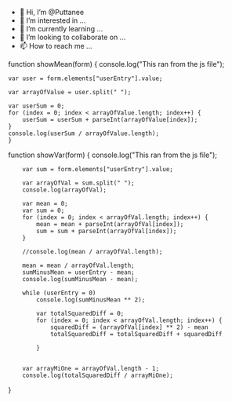 - 👋 Hi, I’m @Puttanee
- 👀 I’m interested in ...
- 🌱 I’m currently learning ...
- 💞️ I’m looking to collaborate on ...
- 📫 How to reach me ...

<!---
Puttanee/Puttanee is a ✨ special ✨ repository because its `README.md` (this file) appears on your GitHub profile.
You can click the Preview link to take a look at your changes.
--->
function showMean(form) {
    console.log("This ran from the js file");

    var user = form.elements["userEntry"].value;
    
    var arrayOfValue = user.split(" ");
   
    var userSum = 0;
    for (index = 0; index < arrayOfValue.length; index++) {
        userSum = userSum + parseInt(arrayOfValue[index]);
    }
    console.log(userSum / arrayOfValue.length);
    }

function showVar(form) {
    console.log("This ran from the js file");
    
        var sum = form.elements["userEntry"].value;
    
        var arrayOfVal = sum.split(" ");
        console.log(arrayOfVal);
    
        var mean = 0;
        var sum = 0;
        for (index = 0; index < arrayOfVal.length; index++) {
            mean = mean + parseInt(arrayOfVal[index]);
            sum = sum + parseInt(arrayOfVal[index]);
        }
    
        //console.log(mean / arrayOfVal.length);
    
        mean = mean / arrayOfVal.length;
        sumMinusMean = userEntry - mean;
        console.log(sumMinusMean - mean);
    
        while (userEntry = 0)
            console.log(sumMinusMean ** 2);

            var totalSquaredDiff = 0;
            for (index = 0; index < arrayOfVal.length; index++) {
                squaredDiff = (arrayOfVal[index] ** 2) - mean
                totalSquaredDiff = totalSquaredDiff + squaredDiff
    
            }
        

        var arrayMiOne = arrayOfVal.length - 1;
        console.log(totalSquaredDiff / arrayMiOne);
}
